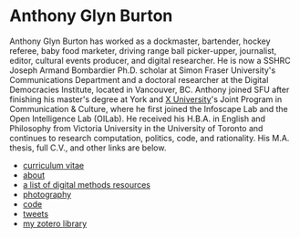 <link rel="stylesheet" type="text/css" href="typesettings.css"/>

# Anthony Glyn Burton
Anthony Glyn Burton has worked as a dockmaster, bartender, hockey
referee, baby food marketer, driving range ball picker-upper,
journalist, editor, cultural events producer, and digital researcher. He
is now a SSHRC Joseph Armand Bombardier Ph.D. scholar at Simon Fraser
University's Communications Department and a doctoral researcher at the
Digital Democracies Institute, located in Vancouver, BC. Anthony joined
SFU after finishing his master's degree at York and
[X University](https://yellowheadinstitute.org/2021/05/11/welcome-to-x-university-an-open-letter-to-the-community-from-indigenous-students/)'s Joint Program in Communication & Culture, where he
first joined the Infoscape Lab and the Open Intelligence Lab (OILab). He
received his H.B.A. in English and Philosophy from Victoria University
in the University of Toronto and continues to research computation,
politics, code, and rationality. His M.A. thesis, full C.V., and other
links are below.

-   [curriculum vitae](cv.html)
-   [about](about.html)
-   [a list of digital methods resources](digital-methods.html)
-   [photography](https://www.flickr.com/people/holeyship/)
-   [code](https://www.github.com/anthbrtn/)
-   [tweets](https://www.twitter.com/anthbrtn/)
-   [my zotero library](https://www.zotero.org/anthbrtn/library/)
